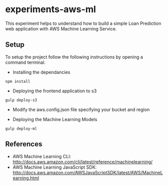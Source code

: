 experiments-aws-ml
=================================

This experiment helps to understand how to build a simple Loan Prediction web application with AWS Machine Learning Service.

## Setup

To setup the project follow the following instructions by opening a command terminal.

* Installing the dependancies

```
npm install
```

* Deploying the frontend application to s3

```
gulp deploy-s3
```
* Modify the aws.config.json file specifying your bucket and region

* Deploying the Machine Learning Models

```
gulp deploy-ml
```

## References

* AWS Machine Learning CLI: http://docs.aws.amazon.com/cli/latest/reference/machinelearning/
* AWS Machine Learning JavaScript SDK: http://docs.aws.amazon.com/AWSJavaScriptSDK/latest/AWS/MachineLearning.html

